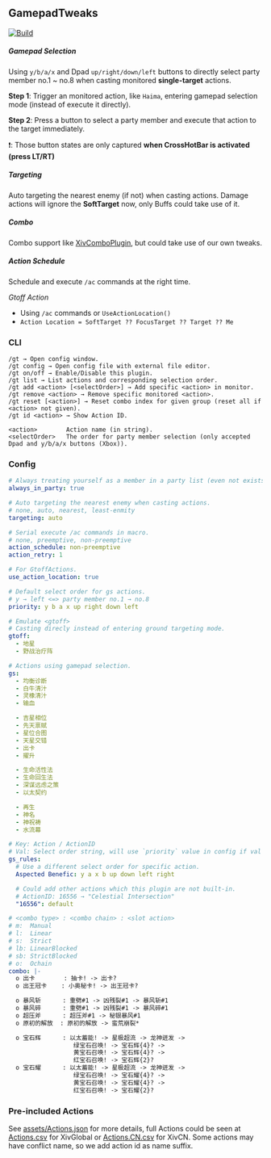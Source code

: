 ## GamepadTweaks

[![Build](https://img.shields.io/github/actions/workflow/status/luxrck/GamepadTweaks/build.yml?branch=master)](https://github.com/luxrck/GamepadTweaks/blob/master/.github/workflows/build.yml)

##### Gamepad Selection
Using `y/b/a/x` and Dpad `up/right/down/left` buttons to directly select party member no.1 ~ no.8 when casting monitored **single-target** actions.

**Step 1**: Trigger an monitored action, like `Haima`, entering gamepad selection mode (instead of execute it directly).

**Step 2**: Press a button to select a party member and execute that action to the target immediately.

❗: Those button states are only captured **when CrossHotBar is activated (press LT/RT)**

##### Targeting
Auto targeting the nearest enemy (if not) when casting actions. Damage actions will ignore the **SoftTarget** now, only Buffs could take use of it.

##### Combo
Combo support like [XivComboPlugin](https://github.com/attickdoor/XIVComboPlugin.git), but could take use of our own tweaks.

##### Action Schedule
Schedule and execute `/ac` commands at the right time.

*Gtoff Action*
*  Using `/ac` commands or `UseActionLocation()`
* `Action Location = SoftTarget ?? FocusTarget ?? Target ?? Me`

### CLI

```
/gt → Open config window.
/gt config → Open config file with external file editor.
/gt on/off → Enable/Disable this plugin.
/gt list → List actions and corresponding selection order.
/gt add <action> [<selectOrder>] → Add specific <action> in monitor.
/gt remove <action> → Remove specific monitored <action>.
/gt reset [<action>] → Reset combo index for given group (reset all if <action> not given).
/gt id <action> → Show Action ID.

<action>        Action name (in string).
<selectOrder>   The order for party member selection (only accepted Dpad and y/b/a/x buttons (Xbox)).
```

### Config
```yaml
# Always treating yourself as a member in a party list (even not exists).
always_in_party: true

# Auto targeting the nearest enemy when casting actions.
# none, auto, nearest, least-enmity
targeting: auto

# Serial execute /ac commands in macro.
# none, preemptive, non-preemptive
action_schedule: non-preemptive
action_retry: 1

# For GtoffActions.
use_action_location: true

# Default select order for gs actions.
# y → left <=> party member no.1 → no.8
priority: y b a x up right down left

# Emulate <gtoff>
# Casting direcly instead of entering ground targeting mode.
gtoff:
  - 地星
  - 野战治疗阵

# Actions using gamepad selection.
gs:
  - 均衡诊断
  - 白牛清汁
  - 灵橡清汁
  - 输血

  - 吉星相位
  - 先天禀赋
  - 星位合图
  - 天星交错
  - 出卡
  - 擢升

  - 生命活性法
  - 生命回生法
  - 深谋远虑之策
  - 以太契约

  - 再生
  - 神名
  - 神祝祷
  - 水流幕

# Key: Action / ActionID
# Val: Select order string, will use `priority` value in config if val is "" or "default".
gs_rules:
  # Use a different select order for specific action.
  Aspected Benefic: y a x b up down left right

  # Could add other actions which this plugin are not built-in.
  # ActionID: 16556 → "Celestial Intersection"
  "16556": default

# <combo type> : <combo chain> : <slot action>
# m:  Manual
# l:  Linear
# s:  Strict
# lb: LinearBlocked
# sb: StrictBlocked
# o:  Ochain
combo: |-
  o 出卡        : 抽卡! -> 出卡?
  o 出王冠卡    : 小奥秘卡! -> 出王冠卡?

  o 暴风斩      : 重劈#1 -> 凶残裂#1 -> 暴风斩#1
  o 暴风碎      : 重劈#1 -> 凶残裂#1 -> 暴风碎#1
  o 超压斧      : 超压斧#1 -> 秘银暴风#1
  o 原初的解放  : 原初的解放 -> 蛮荒崩裂*

  o 宝石辉      : 以太蓄能! -> 星极超流 -> 龙神迸发 ->
                  绿宝石召唤! -> 宝石辉{4}? ->
                  黄宝石召唤! -> 宝石辉{4}? ->
                  红宝石召唤! -> 宝石辉{2}?
  o 宝石耀      : 以太蓄能! -> 星极超流 -> 龙神迸发 ->
                  绿宝石召唤! -> 宝石耀{4}? ->
                  黄宝石召唤! -> 宝石耀{4}? ->
                  红宝石召唤! -> 宝石耀{2}?
```

### Pre-included Actions

See [assets/Actions.json](assets/Actions.json) for more details, full Actions could be seen at [Actions.csv](https://github.com/xivapi/ffxiv-datamining/blob/master/csv/Action.csv) for XivGlobal or [Actions.CN.csv](https://github.com/thewakingsands/ffxiv-datamining-cn/blob/master/Action.csv) for XivCN. Some actions may have conflict name, so we add action id as name suffix.